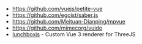 - https://github.com/vuejs/petite-vue
- https://github.com/egoist/saber.js
- https://github.com/Meituan-Dianping/mpvue
- https://github.com/mimecorg/vuido
- [lunchboxjs](https://github.com/breakfast-studio/lunchboxjs) - Custom Vue 3 renderer for ThreeJS
